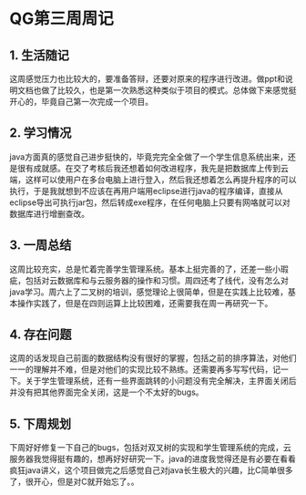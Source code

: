 # QG第三周周记
## 1. 生活随记
这周感觉压力也比较大的，要准备答辩，还要对原来的程序进行改进。做ppt和说明文档也做了比较久，也是第一次熟悉这种类似于项目的模式。总体做下来感觉挺开心的，毕竟自己第一次完成一个项目。
## 2. 学习情况
java方面真的感觉自己进步挺快的，毕竟完完全全做了一个学生信息系统出来，还是很有成就感。在交了考核后我还想着如何改进程序，我先是把数据库上传到云端，这样可以使用户在多台电脑上进行登入，然后我还想着怎么再提升程序的可以执行，于是我就想到不应该在再用户端用eclipse进行java的程序编译，直接从eclipse导出可执行jar包，然后转成exe程序，在任何电脑上只要有网咯就可以对数据库进行增删查改。
## 3. 一周总结
这周比较充实，总是忙着完善学生管理系统。基本上挺完善的了，还差一些小瑕疵，包括对云数据库和与云服务器的操作和习惯。周四还考了线代，没有怎么对java学习。周六上了二叉树的培训，感觉理论上很简单，但是在实践上比较难，基本操作实践了，但是在四则运算上比较困难，还需要我在周一再研究一下。
## 4. 存在问题
这周的话发现自己前面的数据结构没有很好的掌握，包括之前的排序算法，对他们一一的理解并不难，但是对他们的实现比较不熟练。还需要再多写写代码，记一下。关于学生管理系统，还有一些界面跳转的小问题没有完全解决，主界面关闭后并没有把其他界面完全关闭，这是一个不太好的bugs。
## 5. 下周规划
下周好好修复一下自己的bugs，包括对双叉树的实现和学生管理系统的完成，云服务器我觉得挺有趣的，想再好好研究一下。java的进度我觉得还是有必要在看看疯狂java讲义，这个项目做完之后感觉自己对java长生极大的兴趣，比C简单很多了，很开心，但是对C就开始忘了。。